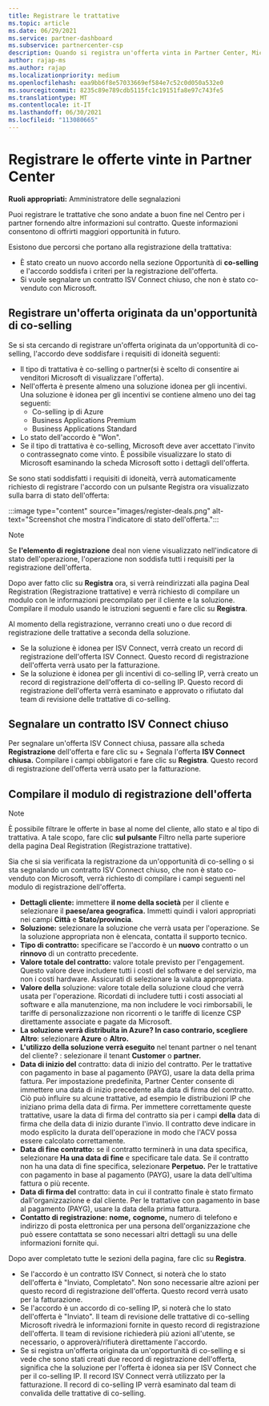 ```yaml
---
title: Registrare le trattative
ms.topic: article
ms.date: 06/29/2021
ms.service: partner-dashboard
ms.subservice: partnercenter-csp
description: Quando si registra un'offerta vinta in Partner Center, Microsoft offre altre opportunità in futuro.
author: rajap-ms
ms.author: rajap
ms.localizationpriority: medium
ms.openlocfilehash: eaa9bb6f8e57033669ef584e7c52c0d050a532e0
ms.sourcegitcommit: 8235c89e789cdb5115fc1c19151fa8e97c743fe5
ms.translationtype: MT
ms.contentlocale: it-IT
ms.lasthandoff: 06/30/2021
ms.locfileid: "113080665"
---
```

# <a name="register-deals-youve-won-in-partner-center"></a>Registrare le offerte vinte in Partner Center

**Ruoli appropriati:** Amministratore delle segnalazioni

Puoi registrare le trattative che sono andate a buon fine nel Centro per i partner fornendo altre informazioni sul contratto. Queste informazioni consentono di offrirti maggiori opportunità in futuro.

Esistono due percorsi che portano alla registrazione della trattativa:

- È stato creato un nuovo accordo nella sezione Opportunità di **co-selling** e l'accordo soddisfa i criteri per la registrazione dell'offerta.
- Si vuole segnalare un contratto ISV Connect chiuso, che non è stato co-venduto con Microsoft.

## <a name="register-a-deal-originating-from-a-co-sell-opportunity"></a>Registrare un'offerta originata da un'opportunità di co-selling

Se si sta cercando di registrare un'offerta originata da un'opportunità di co-selling, l'accordo deve soddisfare i requisiti di idoneità seguenti:

- Il tipo di trattativa è co-selling o partner(si è scelto di consentire ai venditori Microsoft di visualizzare l'offerta).
- Nell'offerta è presente almeno una soluzione idonea per gli incentivi. Una soluzione è idonea per gli incentivi se contiene almeno uno dei tag seguenti:
  - Co-selling ip di Azure
  - Business Applications Premium
  - Business Applications Standard
- Lo stato dell'accordo è "Won".
- Se il tipo di trattativa è co-selling, Microsoft deve aver accettato l'invito o contrassegnato come vinto. È possibile visualizzare lo stato di Microsoft esaminando la scheda Microsoft sotto i dettagli dell'offerta.

Se sono stati soddisfatti i requisiti di idoneità, verrà automaticamente richiesto  di registrare l'accordo con un pulsante Registra ora visualizzato sulla barra di stato dell'offerta:

:::image type="content" source="images/register-deals.png" alt-text="Screenshot che mostra l'indicatore di stato dell'offerta.":::

> [!NOTE]
> Se **l'elemento di registrazione** deal non viene visualizzato nell'indicatore di stato dell'operazione, l'operazione non soddisfa tutti i requisiti per la registrazione dell'offerta.

Dopo aver fatto clic su **Registra** ora, si verrà reindirizzati alla pagina Deal Registration (Registrazione trattative) e verrà richiesto di compilare un modulo con le informazioni precompilato per il cliente e la soluzione. Compilare il modulo usando le istruzioni seguenti e fare clic su **Registra**.

Al momento della registrazione, verranno creati uno o due record di registrazione delle trattative a seconda della soluzione.

- Se la soluzione è idonea per ISV Connect, verrà creato un record di registrazione dell'offerta ISV Connect. Questo record di registrazione dell'offerta verrà usato per la fatturazione.
- Se la soluzione è idonea per gli incentivi di co-selling IP, verrà creato un record di registrazione dell'offerta di co-selling IP. Questo record di registrazione dell'offerta verrà esaminato e approvato o rifiutato dal team di revisione delle trattative di co-selling.

## <a name="report-a-closed-isv-connect-deal"></a>Segnalare un contratto ISV Connect chiuso

Per segnalare un'offerta ISV Connect chiusa, passare alla scheda **Registrazione** dell'offerta e fare clic su + Segnala l'offerta **ISV Connect chiusa.** Compilare i campi obbligatori e fare clic su **Registra**. Questo record di registrazione dell'offerta verrà usato per la fatturazione.

## <a name="fill-out-the-deal-registration-form"></a>Compilare il modulo di registrazione dell'offerta

> [!NOTE]
> È possibile filtrare le offerte in base al nome del cliente, allo stato e al tipo di trattativa. A tale scopo, fare clic **sul pulsante** Filtro nella parte superiore della pagina Deal Registration (Registrazione trattative).

Sia che si sia verificata la registrazione da un'opportunità di co-selling o si sta segnalando un contratto ISV Connect chiuso, che non è stato co-venduto con Microsoft, verrà richiesto di compilare i campi seguenti nel modulo di registrazione dell'offerta.

- **Dettagli cliente:** immettere **il nome della società** per il cliente e selezionare il **paese/area geografica.** Immetti quindi i valori appropriati nei campi **Città** e **Stato/provincia**.
- **Soluzione:** selezionare la soluzione che verrà usata per l'operazione. Se la soluzione appropriata non è elencata, contatta il supporto tecnico.
- **Tipo di contratto:** specificare se l'accordo è un **nuovo** contratto o un **rinnovo** di un contratto precedente.
- **Valore totale del contratto:** valore totale previsto per l'engagement. Questo valore deve includere tutti i costi del software e del servizio, ma non i costi hardware. Assicurati di selezionare la valuta appropriata.
- **Valore della** soluzione: valore totale della soluzione cloud che verrà usata per l'operazione. Ricordati di includere tutti i costi associati al software e alla manutenzione, ma non includere le voci rimborsabili, le tariffe di personalizzazione non ricorrenti o le tariffe di licenze CSP direttamente associate e pagate da Microsoft.
- **La soluzione verrà distribuita in Azure? In caso contrario, scegliere Altro**: selezionare **Azure** o **Altro.**
- **L'utilizzo della soluzione verrà eseguito** nel tenant partner o nel tenant del cliente? : selezionare il tenant **Customer** o **partner.**
- **Data di inizio del** contratto: data di inizio del contratto. Per le trattative con pagamento in base al pagamento (PAYG), usare la data della prima fattura. Per impostazione predefinita, Partner Center consente di immettere una data di inizio precedente alla data di firma del contratto. Ciò può influire su alcune trattative, ad esempio le distribuzioni IP che iniziano prima della data di firma. Per immettere correttamente queste trattative, usare la data di firma del contratto sia per i campi **della** data di firma che della data di inizio durante l'invio. Il contratto deve indicare in modo esplicito la durata dell'operazione in modo che l'ACV possa essere calcolato correttamente.
- **Data di fine contratto:** se il contratto terminerà in una data specifica, selezionare **Ha una data di fine** e specificare tale data. Se il contratto non ha una data di fine specifica, selezionare **Perpetuo.** Per le trattative con pagamento in base al pagamento (PAYG), usare la data dell'ultima fattura o più recente.
- **Data di firma del** contratto: data in cui il contratto finale è stato firmato dall'organizzazione e dal cliente. Per le trattative con pagamento in base al pagamento (PAYG), usare la data della prima fattura.
- **Contatto di registrazione:** **nome,**  **cognome,** numero  di telefono e indirizzo di posta elettronica per una persona dell'organizzazione che può essere contattata se sono necessari altri dettagli su una delle informazioni fornite qui.

Dopo aver completato tutte le sezioni della pagina, fare clic su **Registra**.

- Se l'accordo è un contratto ISV Connect, si noterà che lo stato dell'offerta è "Inviato, Completato". Non sono necessarie altre azioni per questo record di registrazione dell'offerta. Questo record verrà usato per la fatturazione.
- Se l'accordo è un accordo di co-selling IP, si noterà che lo stato dell'offerta è "Inviato". Il team di revisione delle trattative di co-selling Microsoft rivedrà le informazioni fornite in questo record di registrazione dell'offerta. Il team di revisione richiederà più azioni all'utente, se necessario, o approverà/rifiuterà direttamente l'accordo.
- Se si registra un'offerta originata da un'opportunità di co-selling e si vede che sono stati creati due record di registrazione dell'offerta, significa che la soluzione per l'offerta è idonea sia per ISV Connect che per il co-selling IP. Il record ISV Connect verrà utilizzato per la fatturazione. Il record di co-selling IP verrà esaminato dal team di convalida delle trattative di co-selling.

